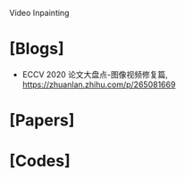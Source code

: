  Video Inpainting
 
 # [Blogs]
 + ECCV 2020 论文大盘点-图像视频修复篇, https://zhuanlan.zhihu.com/p/265081669

# [Papers]

# [Codes]

